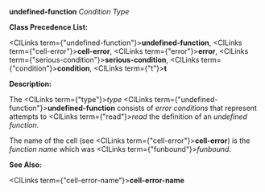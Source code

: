 **undefined-function** *Condition Type* 



**Class Precedence List:** 



<ClLinks  term={"undefined-function"}><b>undefined-function</b></ClLinks>, <ClLinks  term={"cell-error"}><b>cell-error</b></ClLinks>, <ClLinks  term={"error"}><b>error</b></ClLinks>, <ClLinks  term={"serious-condition"}><b>serious-condition</b></ClLinks>, <ClLinks  term={"condition"}><b>condition</b></ClLinks>, <ClLinks  term={"t"}><b>t</b></ClLinks> 



**Description:** 



The <ClLinks  term={"type"}><i>type</i></ClLinks> <ClLinks  term={"undefined-function"}><b>undefined-function</b></ClLinks> consists of *error conditions* that represent attempts to <ClLinks  term={"read"}><i>read</i></ClLinks> the definition of an *undefined function*. 



The name of the cell (see <ClLinks  term={"cell-error"}><b>cell-error</b></ClLinks>) is the *function name* which was <ClLinks  term={"funbound"}><i>funbound</i></ClLinks>. 



**See Also:** 



<ClLinks  term={"cell-error-name"}><b>cell-error-name</b></ClLinks> 





